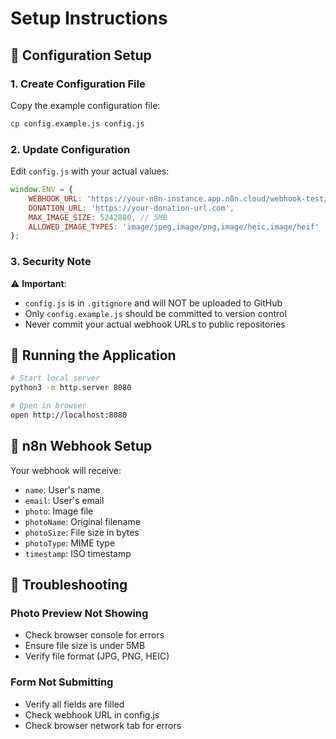 # Setup Instructions

## 🔧 Configuration Setup

### 1. Create Configuration File

Copy the example configuration file:
```bash
cp config.example.js config.js
```

### 2. Update Configuration

Edit `config.js` with your actual values:
```javascript
window.ENV = {
    WEBHOOK_URL: 'https://your-n8n-instance.app.n8n.cloud/webhook-test/medieval-souvenir',
    DONATION_URL: 'https://your-donation-url.com',
    MAX_IMAGE_SIZE: 5242880, // 5MB
    ALLOWED_IMAGE_TYPES: 'image/jpeg,image/png,image/heic,image/heif'
};
```

### 3. Security Note

⚠️ **Important**: 
- `config.js` is in `.gitignore` and will NOT be uploaded to GitHub
- Only `config.example.js` should be committed to version control
- Never commit your actual webhook URLs to public repositories

## 🚀 Running the Application

```bash
# Start local server
python3 -m http.server 8080

# Open in browser
open http://localhost:8080
```

## 🔗 n8n Webhook Setup

Your webhook will receive:
- `name`: User's name
- `email`: User's email  
- `photo`: Image file
- `photoName`: Original filename
- `photoSize`: File size in bytes
- `photoType`: MIME type
- `timestamp`: ISO timestamp

## 🐛 Troubleshooting

### Photo Preview Not Showing
- Check browser console for errors
- Ensure file size is under 5MB
- Verify file format (JPG, PNG, HEIC)

### Form Not Submitting
- Verify all fields are filled
- Check webhook URL in config.js
- Check browser network tab for errors
